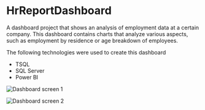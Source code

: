 # HrReportDashboard

A dashboard project that shows an analysis of employment data at a certain company. 
This dashboard contains charts that analyze various aspects, such as employment by residence or age breakdown of employees.

The following technologies were used to create this dashboard
- TSQL
- SQL Server
- Power BI

![Dashboard screen 1](Screeens/dashborad1.png)

![Dashboard screen 2](Screeens/dashborad2.png)
